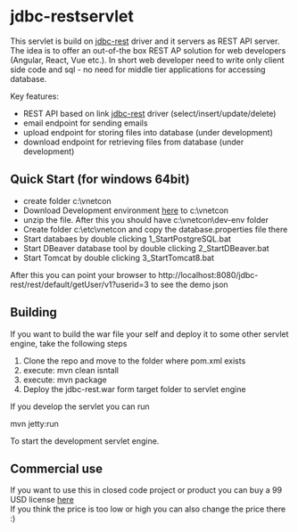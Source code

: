 # jdbc-restservlet
This servlet is build on [jdbc-rest](https://github.com/vnetcon/jdbc-rest) driver and it servers as REST API server.
The idea is to offer an out-of-the box REST AP solution for web developers (Angular, React, Vue etc.). 
In short web developer need to write only client side code and sql - no need for middle tier applications for accessing database. 

Key features:
* REST API based on link [jdbc-rest](https://github.com/vnetcon/jdbc-rest) driver (select/insert/update/delete)
* email endpoint for sending emails
* upload endpoint for storing files into database (under development)
* download endpoint for retrieving files from database (under development)

## Quick Start (for windows 64bit)
* create folder c:\vnetcon
* Download Development environment [here]() to c:\vnetcon
* unzip the file. After this you should have c:\vnetcon\dev-env folder
* Create folder c:\etc\vnetcon and copy the database.properties file there
* Start databaes by double clicking 1_StartPostgreSQL.bat
* Start DBeaver database tool by double clicking 2_StartDBeaver.bat
* Start Tomcat by double clicking 3_StartTomcat8.bat

After this you can point your browser to http://localhost:8080/jdbc-rest/rest/default/getUser/v1?userid=3 
to see the demo json



## Building
If you want to build the war file your self and deploy it to some other servlet engine, take the following steps
1. Clone the repo and move to the folder where pom.xml exists
2. execute: mvn clean isntall
3. execute: mvn package  
4. Deploy the jdbc-rest.war form target folder to servlet engine 

If you develop the servlet you can run

mvn jetty:run

To start the development servlet engine.

## Commercial use
If you want to use this in closed code project or product you can buy a 99 USD license [here](https://vnetcon.com)  
If you think the price is too low or high you can also change the price there :)






